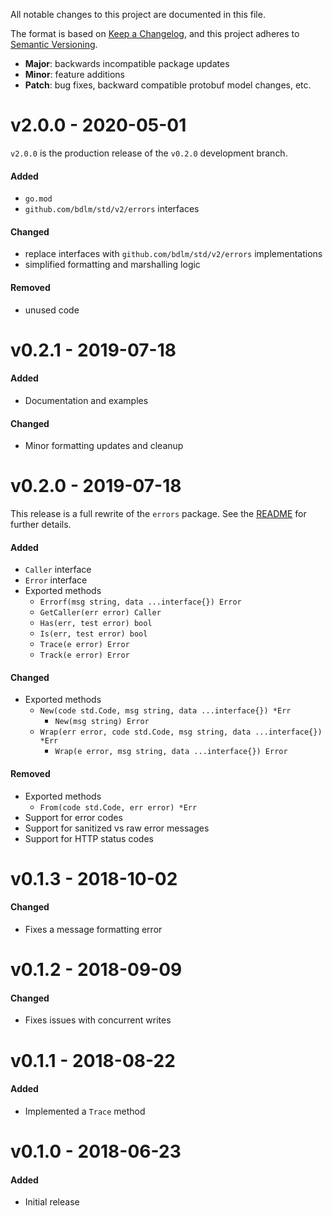 All notable changes to this project are documented in this file.

The format is based on [Keep a Changelog](https://keepachangelog.com/en/1.0.0/), and this project adheres to [Semantic Versioning](https://semver.org/spec/v2.0.0.html).

- **Major**: backwards incompatible package updates
- **Minor**: feature additions
- **Patch**: bug fixes, backward compatible protobuf model changes, etc.

# v2.0.0 - 2020-05-01
`v2.0.0` is the production release of the `v0.2.0` development branch.

#### Added
* `go.mod`
* `github.com/bdlm/std/v2/errors` interfaces

#### Changed
* replace interfaces with `github.com/bdlm/std/v2/errors` implementations
* simplified formatting and marshalling logic

#### Removed
* unused code

# v0.2.1 - 2019-07-18
#### Added
* Documentation and examples

#### Changed
* Minor formatting updates and cleanup


# v0.2.0 - 2019-07-18
This release is a full rewrite of the `errors` package. See the [README](README.md) for further details.
#### Added
* `Caller` interface
* `Error` interface
* Exported methods
  - `Errorf(msg string, data ...interface{}) Error`
  - `GetCaller(err error) Caller`
  - `Has(err, test error) bool`
  - `Is(err, test error) bool`
  - `Trace(e error) Error`
  - `Track(e error) Error`

#### Changed
* Exported methods
  - `New(code std.Code, msg string, data ...interface{}) *Err`
    - `New(msg string) Error`
  - `Wrap(err error, code std.Code, msg string, data ...interface{}) *Err`
    - `Wrap(e error, msg string, data ...interface{}) Error`
#### Removed
* Exported methods
  - `From(code std.Code, err error) *Err`
* Support for error codes
* Support for sanitized vs raw error messages
* Support for HTTP status codes


# v0.1.3 - 2018-10-02
#### Changed
* Fixes a message formatting error


# v0.1.2 - 2018-09-09
#### Changed
* Fixes issues with concurrent writes


# v0.1.1 - 2018-08-22
#### Added
* Implemented a `Trace` method


# v0.1.0 - 2018-06-23
#### Added
* Initial release
